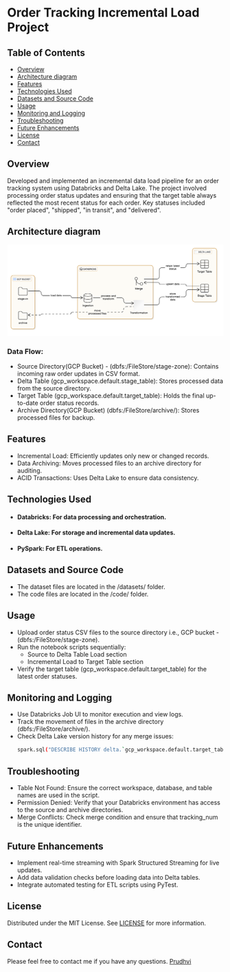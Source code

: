 # Order Tracking Incremental Load Project

<!-- TABLE OF CONTENTS -->
## Table of Contents

* [Overview](#Overview)
* [Architecture diagram](#architecture-diagram)
* [Features](#Features)
* [Technologies Used](#Technologies-Used)
* [Datasets and Source Code](#datasets-and-source-code)
* [Usage](#Usage)
* [Monitoring and Logging](#Monitoring-and-Logging)
* [Troubleshooting](#Troubleshooting)
* [Future Enhancements](#Future-Enhancements)
* [License](#license)
* [Contact](#contact)

<!-- Overview -->
## Overview
Developed and implemented an incremental data load pipeline for an order tracking system using Databricks and Delta Lake. The project involved processing order status updates and ensuring that the target table always reflected the most recent status for each order. Key statuses included "order placed", "shipped", "in transit", and "delivered".

<!-- ARCHITECTURE DIAGRAM -->
## Architecture diagram
![Architecture](./Images/architecture_diagram.png)

### Data Flow:
 - Source Directory(GCP Bucket) - (dbfs:/FileStore/stage-zone): Contains incoming raw order updates in CSV format.
 - Delta Table (gcp_workspace.default.stage_table): Stores processed data from the source directory.
 - Target Table (gcp_workspace.default.target_table): Holds the final up-to-date order status records.
 - Archive Directory(GCP Bucket) (dbfs:/FileStore/archive/): Stores processed files for backup.

<!-- Features -->
## Features
 - Incremental Load: Efficiently updates only new or changed records.
 - Data Archiving: Moves processed files to an archive directory for auditing.
 - ACID Transactions: Uses Delta Lake to ensure data consistency.

<!-- Technologies Used -->
## Technologies Used
 - #### Databricks: For data processing and orchestration.
 - #### Delta Lake: For storage and incremental data updates.
 - #### PySpark: For ETL operations.

<!-- Datasets and Source Code -->
## Datasets and Source Code
 - The dataset files are located in the /datasets/ folder.
 - The code files are located in the /code/ folder.


<!-- Usage -->
## Usage
 - Upload order status CSV files to the source directory i.e., GCP bucket - (dbfs:/FileStore/stage-zone).
 - Run the notebook scripts sequentially:
    - Source to Delta Table Load section
    - Incremental Load to Target Table section
 - Verify the target table (gcp_workspace.default.target_table) for the latest order statuses.

<!-- Monitoring and Logging -->
## Monitoring and Logging
 - Use Databricks Job UI to monitor execution and view logs.
 - Track the movement of files in the archive directory (dbfs:/FileStore/archive/).
 - Check Delta Lake version history for any merge issues:
   ```sh
   spark.sql("DESCRIBE HISTORY delta.`gcp_workspace.default.target_table`").show()
   ```

<!-- Troubleshooting -->
## Troubleshooting
 - Table Not Found: Ensure the correct workspace, database, and table names are used in the script.
 - Permission Denied: Verify that your Databricks environment has access to the source and archive directories.
 - Merge Conflicts: Check merge condition and ensure that tracking_num is the unique identifier.


<!-- Future Enhancements -->
## Future Enhancements
 - Implement real-time streaming with Spark Structured Streaming for live updates.
 - Add data validation checks before loading data into Delta tables.
 - Integrate automated testing for ETL scripts using PyTest.

<!-- LICENSE -->
## License
Distributed under the MIT License. See [LICENSE](LICENSE) for more information.

<!-- CONTACT -->
## Contact
Please feel free to contact me if you have any questions.
[Prudhvi](https://www.linkedin.com/in/prudhvi-raju-vegeshna-a45606195/) 
